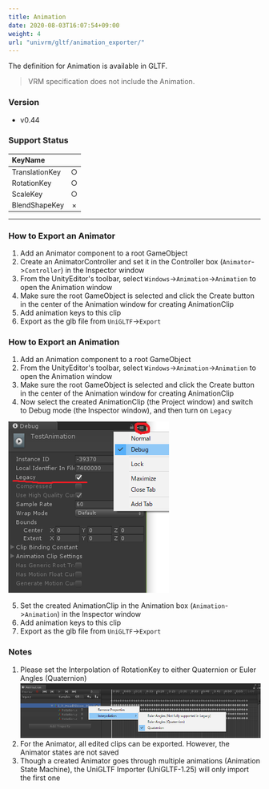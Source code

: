 ```yaml
---
title: Animation
date: 2020-08-03T16:07:54+09:00
weight: 4
url: "univrm/gltf/animation_exporter/"
---
```


The definition for Animation is available in GLTF.

> VRM specification does not include the Animation.

### Version
* v0.44

### Support Status
| KeyName        |   |
|:---------------|:-:|
| TranslationKey | ○ |
| RotationKey    | ○ |
| ScaleKey       | ○ |
| BlendShapeKey  | × |

***

### How to Export an Animator
1. Add an Animator component to a root GameObject
2. Create an AnimatorController and set it in the Controller box (`Animator`->`Controller`) in the Inspector window
3. From the UnityEditor's toolbar, select `Windows`->`Animation`->`Animation` to open the Animation window
4. Make sure the root GameObject is selected and click the Create button in the center of the Animation window for creating AnimationClip
5. Add animation keys to this clip
6. Export as the glb file from `UniGLTF`->`Export`

### How to Export an Animation
1. Add an Animation component to a root GameObject
2. From the UnityEditor's toolbar, select `Windows`->`Animation`->`Animation` to open the Animation window
3. Make sure the root GameObject is selected and click the Create button in the center of the Animation window for creating AnimationClip
4. Now select the created AnimationClip (the Project window) and switch to Debug mode (the Inspector window), and then turn on `Legacy`

![Interpolation](/images/wiki/LegacyClip.png)

5. Set the created AnimationClip in the Animation box (`Animation`->`Animation`) in the Inspector window
6. Add animation keys to this clip
7. Export as the glb file from `UniGLTF`->`Export`

### Notes
1. Please set the Interpolation of RotationKey to either Quaternion or Euler Angles (Quaternion)
![Interpolation](/images/wiki/Interpolation.png)
2. For the Animator, all edited clips can be exported. However, the Animator states are not saved
3. Though a created Animator goes through multiple animations (Animation State Machine), the UniGLTF Importer (UniGLTF-1.25) will only import the first one
